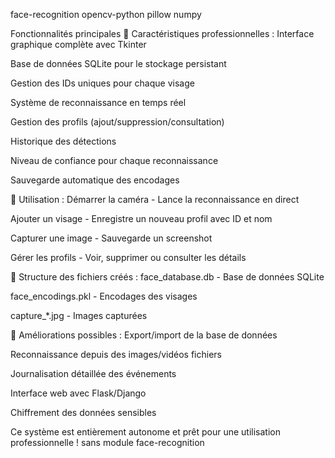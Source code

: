 
face-recognition
opencv-python
pillow
numpy
 


Fonctionnalités principales
🎯 Caractéristiques professionnelles :
Interface graphique complète avec Tkinter

Base de données SQLite pour le stockage persistant

Gestion des IDs uniques pour chaque visage

Système de reconnaissance en temps réel

Gestion des profils (ajout/suppression/consultation)

Historique des détections

Niveau de confiance pour chaque reconnaissance

Sauvegarde automatique des encodages

🔧 Utilisation :
Démarrer la caméra - Lance la reconnaissance en direct

Ajouter un visage - Enregistre un nouveau profil avec ID et nom

Capturer une image - Sauvegarde un screenshot

Gérer les profils - Voir, supprimer ou consulter les détails

📁 Structure des fichiers créés :
face_database.db - Base de données SQLite

face_encodings.pkl - Encodages des visages

capture_*.jpg - Images capturées

🚀 Améliorations possibles :
Export/import de la base de données

Reconnaissance depuis des images/vidéos fichiers

Journalisation détaillée des événements

Interface web avec Flask/Django

Chiffrement des données sensibles

Ce système est entièrement autonome et prêt pour une utilisation professionnelle !
sans module face-recognition
